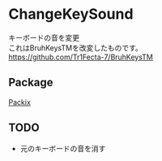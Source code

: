 # ChangeKeySound
キーボードの音を変更<br>
これはBruhKeysTMを改変したものです。<br>
https://github.com/Tr1Fecta-7/BruhKeysTM

## Package
[Packix](https://repo.packix.com/package/com.zunda.changekeysound/)  

## TODO
- 元のキーボードの音を消す
